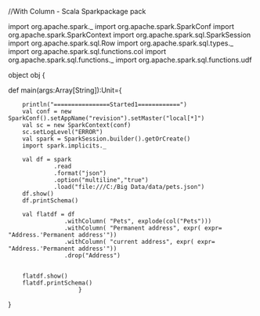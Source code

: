 //With Column - Scala Sparkpackage pack

import org.apache.spark._
import org.apache.spark.SparkConf
import org.apache.spark.SparkContext
import org.apache.spark.sql.SparkSession
import org.apache.spark.sql.Row
import org.apache.spark.sql.types._
import org.apache.spark.sql.functions.col
import org.apache.spark.sql.functions._
import org.apache.spark.sql.functions.udf

object obj {


def main(args:Array[String]):Unit={


		println("================Started1============")
		val conf = new SparkConf().setAppName("revision").setMaster("local[*]")
		val sc = new SparkContext(conf)
		sc.setLogLevel("ERROR")
		val spark = SparkSession.builder().getOrCreate()
		import spark.implicits._
		
		val df = spark
		         .read
		         .format("json")
		         .option("multiline","true")
		         .load("file:///C:/Big Data/data/pets.json")
		df.show()
		df.printSchema()

		val flatdf = df
	                .withColumn( "Pets", explode(col("Pets")))
	                .withColumn( "Permanent address", expr( expr= "Address.'Permanent address'"))
	                .withColumn( "current address", expr( expr= "Address.'Permanent address'"))
	                .drop("Address")
		         
		
		flatdf.show()
		flatdf.printSchema()		          
						}

}
